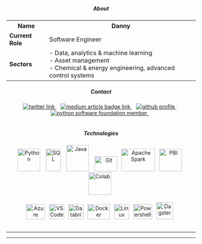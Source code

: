 <!-- <h1 align="center"><b> Welcome Home 🏡 </b></h1> -->

<!-- <h1 align="center">🆕 Under Development 🆕</h1> -->


<!--- About --->
<h5 align="center"><b> About </b></h5>

<!--- Table --->
<div align="center"><table>
	<tr><th>Name</th><th>Danny</th></tr>
  <tr><td><b>Current Role</b></td><td>Software Engineer</td></tr>
	<tr><td><b>Sectors</b></td><td>- Data, analytics & machine learning<br> - Asset management<br> - Chemical & energy engineering, advanced control systems</td></tr>
	
</table></div>


<!--- Social badges --->
<h5 align="center"><b> Contact </b></h5>

<div align="center">
  
  <a target="_blank" href="https://twitter.com/DNYFZR">
    <img src="https://img.shields.io/badge/Twitter-Posts-blue?style=flat-square&logo=twitter" alt="twitter link">
    </a> &ensp;
  
  <a target="_blank" href="https://medium.com/@DNYFZR">
    <img src="https://img.shields.io/badge/Medium-Articles-blue?style=flat-square&logo=medium" alt="medium article badge link">
    </a> &ensp;
  
  <a target="_blank" href="https://www.github.com/DNYFZR">
    <img src="https://img.shields.io/badge/GitHub-Profile-blue?style=flat-square&logo=github" alt="github profile">
    </a> &ensp;

  <a target="_blank" href="https://www.python.org/psf">
    <img src="https://img.shields.io/badge/PSF-Member-blue?style=flat-square&logo=python" alt="python software foundation member">
    </a> &ensp;

</div>

<br>


<!--- Tech badges --->
<h5 align="center"><b> Technologies </b></h5>

<div align="center">
  <img src="https://user-images.githubusercontent.com/76977155/192142080-db725726-1a7f-41eb-b4e5-5d2cdc277093.svg" alt="Python" width="60" height="60"/> &ensp;
  <img src="https://user-images.githubusercontent.com/76977155/192381765-2e424ee1-b716-4f95-bfde-444b91395a4c.svg" alt="SQL" width="40" height="60"/> &ensp;
  <img src="https://user-images.githubusercontent.com/76977155/209198960-a07897da-e191-44cc-b4fc-7d94b52c02c8.svg" alt="Java" width="60" height="70"/> &ensp;
  <img src="https://user-images.githubusercontent.com/76977155/192144243-2be2d4b8-2641-4e49-bd83-5f450898c1fa.svg" alt="Git" width="60" height="40"/>&ensp;  
  <img src="https://user-images.githubusercontent.com/76977155/192141974-908f28ec-047c-4961-a3f9-ded4efed4212.svg" alt="Apache Spark" width="90" height="60"/>&ensp;
  <img src="https://user-images.githubusercontent.com/76977155/192143968-e585a43b-68e3-41df-ba62-d3599d43e488.png" alt="PBI" width="60" height="60"/>&ensp;
  <img src="https://user-images.githubusercontent.com/76977155/209346145-0a5b1cf5-14ba-40f7-9c88-8c1afaed0f14.svg" alt="Colab" width="60" height="60"/>&ensp;

</div>

<br>

<div align="center">
    <img src="https://user-images.githubusercontent.com/76977155/192144958-fd6c860e-6522-46a1-8f1d-9aef18f9aeff.svg" alt="Azure" width="50" height="40"/>&ensp;
    <img src="https://user-images.githubusercontent.com/76977155/192142918-9aac56a6-c67e-42f4-a803-6a045bb5c2eb.svg" alt="VS Code" width="40" height="40"/>&ensp;
    <img src="https://user-images.githubusercontent.com/76977155/209217237-d98a8887-6612-44a1-868e-8dcf6d589ca8.svg" alt="Databricks" width="40" height="40"/>&ensp;
    <img src="https://user-images.githubusercontent.com/76977155/192142070-97d9427d-db91-4798-afca-26e679b783e2.svg" alt="Docker" width="60" height="40"/>&ensp;
    <img src="https://user-images.githubusercontent.com/76977155/192143509-ddaf7918-e12a-4726-b624-c0b9aa642db5.svg" alt="Linux" width="40" height="40"/>&ensp;
    <img src="https://user-images.githubusercontent.com/76977155/192382397-d415c645-072e-4bb2-95ec-06bc23166691.svg" alt="Powershell" width="50" height="40"/>&ensp;
    <img src="https://user-images.githubusercontent.com/76977155/209215121-5f543d38-0cd6-40df-aff3-a0666e4bf4c2.svg" alt="Dagster" width="45" height="45"/>&ensp;

</div>

<br>

---

---
